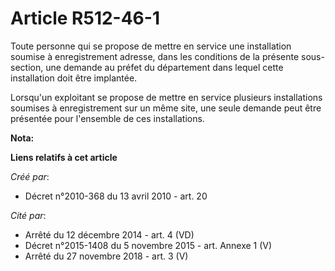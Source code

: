 # Article R512-46-1

Toute personne qui se propose de mettre en service une installation soumise à enregistrement adresse, dans les conditions de
la présente sous-section, une demande au préfet du département dans lequel cette installation doit être implantée. 

Lorsqu'un exploitant se propose de mettre en service plusieurs installations soumises à enregistrement sur un même site, une
seule demande peut être présentée pour l'ensemble de ces installations.

**Nota:**



**Liens relatifs à cet article**

_Créé par_:

  - Décret n°2010-368 du 13 avril 2010 - art. 20

_Cité par_:

  - Arrêté du 12 décembre 2014 - art. 4 (VD)
  - Décret n°2015-1408 du 5 novembre 2015 - art. Annexe 1 (V)
  - Arrêté du 27 novembre 2018 - art. 3 (V)
